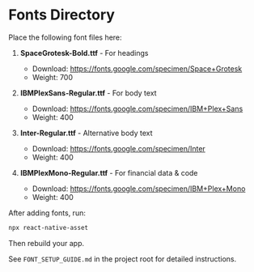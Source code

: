 # Fonts Directory

Place the following font files here:

1. **SpaceGrotesk-Bold.ttf** - For headings
   - Download: https://fonts.google.com/specimen/Space+Grotesk
   - Weight: 700

2. **IBMPlexSans-Regular.ttf** - For body text
   - Download: https://fonts.google.com/specimen/IBM+Plex+Sans
   - Weight: 400

3. **Inter-Regular.ttf** - Alternative body text
   - Download: https://fonts.google.com/specimen/Inter
   - Weight: 400

4. **IBMPlexMono-Regular.ttf** - For financial data & code
   - Download: https://fonts.google.com/specimen/IBM+Plex+Mono
   - Weight: 400

After adding fonts, run:
```bash
npx react-native-asset
```

Then rebuild your app.

See `FONT_SETUP_GUIDE.md` in the project root for detailed instructions.
